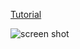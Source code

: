 [Tutorial](https://medium.com/@dickeyxxx/best-practices-for-building-angular-js-apps-266c1a4a6917#.mlj5qrlwv)

![screen shot](https://cloud.githubusercontent.com/assets/503436/17509999/d5c3488e-5dea-11e6-8430-69e167498b6c.gif)

